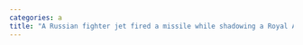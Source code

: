 ```yaml
---
categories: a
title: "A Russian fighter jet fired a missile while shadowing a Royal Air Force recon plane on patrol over the Black Sea UK says"
---
```

